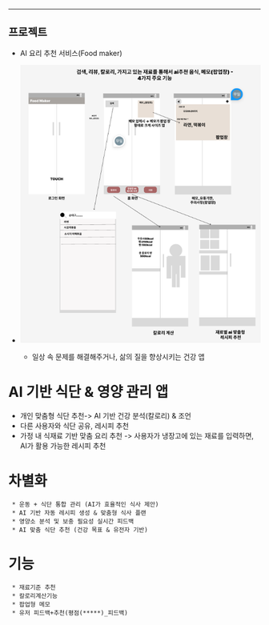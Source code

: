 ---
 ## 프로젝트
* AI 요리 추천 서비스(Food maker)
* ![Food maker](https://github.com/Minsu0118/Minsu0118/blob/main/Food%20maker.png)

   * 일상 속 문제를 해결해주거나, 삶의 질을 향상시키는 건강 앱

# AI 기반 식단 & 영양 관리 앱
- 개인 맞춤형 식단 추천-> AI 기반 건강 분석(칼로리) & 조언
- 다른 사용자와 식단 공유, 레시피 추천
- 가정 내 식재료 기반 맞춤 요리 추천 -> 사용자가 냉장고에 있는 재료를 입력하면, AI가 활용 가능한 레시피 추천

# 차별화
     * 운동 + 식단 통합 관리 (AI가 효율적인 식사 제안)
     * AI 기반 자동 레시피 생성 & 맞춤형 식사 플랜
     * 영양소 분석 및 보충 필요성 실시간 피드백
     * AI 맞춤 식단 추천 (건강 목표 & 유전자 기반)


# 기능
     * 재료기준 추천
     * 칼로리계산기능
     * 팝업형 메모
     * 유저 피드백+추천(평점(*****)_피드백)

